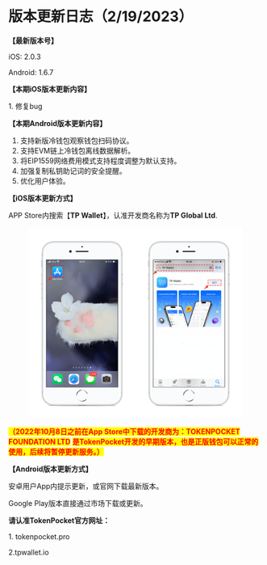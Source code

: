 # 版本更新日志（2/19/2023）

**【最新版本号】**

iOS: 2.0.3

Android: 1.6.7

&#x20;

**【本期iOS版本更新内容】**

1\. 修复bug



**【本期Android版本更新内容】**

1. 支持新版冷钱包观察钱包扫码协议。
2. 支持EVM链上冷钱包离线数据解析。
3. 将EIP1559网络费用模式支持程度调整为默认支持。
4. 加强复制私钥助记词的安全提醒。
5. 优化用户体验。



**【iOS版本更新方式】**&#x20;

APP Store内搜索【**TP Wallet**】，认准开发商名称为**TP Global Ltd**.&#x20;

<figure><img src="../../.gitbook/assets/image (29).png" alt=""><figcaption></figcaption></figure>

<mark style="color:red;">**（2022年10月8日之前在App Store中下载的开发商为：TOKENPOCKET FOUNDATION LTD**</mark> <mark style="color:red;">**是TokenPocket开发的早期版本，也是正版钱包可以正常的使用，后续将暂停更新服务。）**</mark>



**【Android版本更新方式】**

安卓用户App内提示更新，或官网下载最新版本。

Google Play版本直接通过市场下载或更新。

**请认准TokenPocket官方网址：**

1\. tokenpocket.pro&#x20;

2.tpwallet.io
